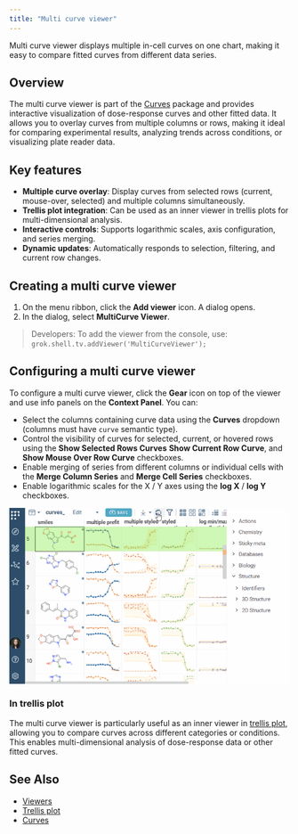 ```yaml
---
title: "Multi curve viewer"
---
```

  
 Multi curve viewer displays multiple in-cell curves on one chart, making it easy to compare fitted curves from different data series.
  
## Overview  
  
The multi curve viewer is part of the [Curves](https://github.com/datagrok-ai/public/tree/master/packages/Curves) package and provides interactive visualization of dose-response curves and other fitted data. It allows you to overlay curves from multiple columns or rows, making it ideal for comparing experimental results, analyzing trends across conditions, or visualizing plate reader data.  
  
## Key features  
  
- **Multiple curve overlay**: Display curves from selected rows (current, mouse-over, selected) and multiple columns simultaneously.   
- **Trellis plot integration**: Can be used as an inner viewer in trellis plots for multi-dimensional analysis.
- **Interactive controls**: Supports logarithmic scales, axis configuration, and series merging.   
- **Dynamic updates**: Automatically responds to selection, filtering, and current row changes.   
  
## Creating a multi curve viewer

1. On the menu ribbon, click the **Add viewer** icon. A dialog opens.
2. In the dialog, select  **MultiCurve Viewer**.

> Developers: To add the viewer from the console, use:
`grok.shell.tv.addViewer('MultiCurveViewer');`

## Configuring a multi curve viewer  
  
To configure a multi curve viewer, click the **Gear** icon on top of the viewer and
use info panels on the **Context Panel**. You can:  
  
* Select the columns containing curve data using the **Curves** dropdown (columns must have `curve` semantic type).
* Control the visibility of curves for selected, current, or hovered rows using the **Show Selected Rows Curves** **Show Current Row Curve**, and **Show Mouse Over Row Curve** checkboxes.
* Enable merging of series from different columns or individual cells with the **Merge Column Series** and **Merge Cell Series** checkboxes.
* Enable logarithmic scales for the X / Y axes using the **log X** / **log Y** checkboxes.

![ Multi curve viewer](img/multi-curve-viewer.gif " Multi curve viewer")


### In trellis plot  
  
The multi curve viewer is particularly useful as an inner viewer in [trellis plot](trellis-plot.md), allowing you to compare curves across different categories or conditions. This enables multi-dimensional analysis of dose-response data or other fitted curves.
  
## See Also  
  
- [Viewers](viewers.md)
- [Trellis plot](trellis-plot.md)  
- [Curves](https://github.com/datagrok-ai/public/tree/master/packages/Curves)